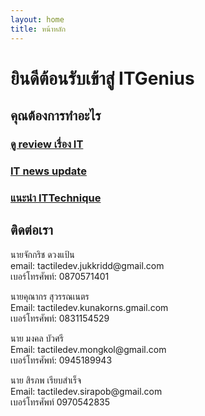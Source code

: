 ```yaml
---
layout: home
title: หน้าหลัก
---
```

<h1>ยินดีต้อนรับเข้าสู่ ITGenius</h1>
<h2>คุณต้องการทำอะไร</h2>
<h3><a href="anaterPages/Review.html">ดู review เรื่อง IT</a></h3>
<h3><a href="anaterPages/update.html">IT news update</a></h3>
<h3><a href="anaterPages/ITTechnique.html">แนะนำ ITTechnique</a></h3>
<h2>ติดต่อเรา</h2>
<p>
นายจักกริช ดวงแป้น
<br>
email: tactiledev.jukkridd@gmail.com
<br>
เบอร์โทรศัพท์: 0870571401
</p>

<p>
นายคุณากร สุวรรณเนตร
<br>
Email: tactiledev.kunakorns.gmail.com
<br>
เบอร์โทรศัพท์: 0831154529
</p>

<p>
นาย มงคล บัวศรี
<br>
Email: tactiledev.mongkol@gmail.com
</br>
เบอร์โทรศัพท์: 0945189943
</p>

<p>
นาย สิรภพ เรียบสำเร็จ
<br>
Email: tactiledev.sirapob@gmail.com
<br>
เบอร์โทรศัพท์ 0970542835
</p>